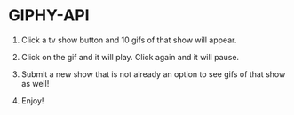 # GIPHY-API
1. Click a tv show button and 10 gifs of that show will appear.

2. Click on the gif and it will play.  Click again and it will pause.

3. Submit a new show that is not already an option to see gifs of that show as well!

4. Enjoy!

